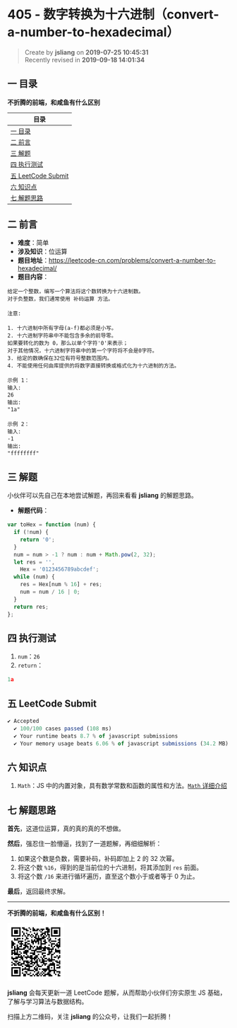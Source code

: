 405 - 数字转换为十六进制（convert-a-number-to-hexadecimal）
===

> Create by **jsliang** on **2019-07-25 10:45:31**  
> Recently revised in **2019-09-18 14:01:34**

## <a name="chapter-one" id="chapter-one">一 目录</a>

**不折腾的前端，和咸鱼有什么区别**

| 目录 |
| --- | 
| [一 目录](#chapter-one) | 
| [二 前言](#chapter-two) |
| [三 解题](#chapter-three) |
| [四 执行测试](#chapter-four) |
| [五 LeetCode Submit](#chapter-five) |
| [六 知识点](#chapter-six) |
| [七 解题思路](#chapter-seven) |

## <a name="chapter-two" id="chapter-two">二 前言</a>



* **难度**：简单
* **涉及知识**：位运算
* **题目地址**：https://leetcode-cn.com/problems/convert-a-number-to-hexadecimal/
* **题目内容**：

```
给定一个整数，编写一个算法将这个数转换为十六进制数。
对于负整数，我们通常使用 补码运算 方法。

注意:

1. 十六进制中所有字母(a-f)都必须是小写。
2. 十六进制字符串中不能包含多余的前导零。
如果要转化的数为 0，那么以单个字符'0'来表示；
对于其他情况，十六进制字符串中的第一个字符将不会是0字符。 
3. 给定的数确保在32位有符号整数范围内。
4. 不能使用任何由库提供的将数字直接转换或格式化为十六进制的方法。

示例 1：
输入:
26
输出:
"1a"

示例 2：
输入:
-1
输出:
"ffffffff"
```

## <a name="chapter-three" id="chapter-three">三 解题</a>



小伙伴可以先自己在本地尝试解题，再回来看看 **jsliang** 的解题思路。

* **解题代码**：

```js
var toHex = function (num) {
  if (!num) {
    return '0';
  }
  num = num > -1 ? num : num + Math.pow(2, 32);
  let res = '',
    Hex = '0123456789abcdef';
  while (num) {
    res = Hex[num % 16] + res;
    num = num / 16 | 0;
  }
  return res;
};
```

## <a name="chapter-four" id="chapter-four">四 执行测试</a>



1. `num`：`26`
2. `return`：

```js
1a
```

## <a name="chapter-five" id="chapter-five">五 LeetCode Submit</a>



```js
✔ Accepted
  ✔ 100/100 cases passed (108 ms)
  ✔ Your runtime beats 8.7 % of javascript submissions
  ✔ Your memory usage beats 6.06 % of javascript submissions (34.2 MB)
```

## <a name="chapter-six" id="chapter-six">六 知识点</a>



1. `Math`：JS 中的内置对象，具有数学常数和函数的属性和方法。[`Math` 详细介绍](https://github.com/LiangJunrong/document-library/blob/master/JavaScript-library/JavaScript/%E5%86%85%E7%BD%AE%E5%AF%B9%E8%B1%A1/Math/README.md)

## <a name="chapter-seven" id="chapter-seven">七 解题思路</a>



**首先**，这道位运算，真的真的真的不想做。

**然后**，强忍住一脸懵逼，找到了一道题解，再细细解析：

1. 如果这个数是负数，需要补码，补码即加上 2 的 32 次幂。
2. 将这个数 `%16`，得到的是当前位的十六进制，将其添加到 `res` 前面。
3. 将这个数 `/16` 来进行循环遍历，直至这个数小于或者等于 0 为止。

**最后**，返回最终求解。

---

**不折腾的前端，和咸鱼有什么区别！**

![图](../../../public-repertory/img/z-small-wechat-public-address.jpg)

**jsliang** 会每天更新一道 LeetCode 题解，从而帮助小伙伴们夯实原生 JS 基础，了解与学习算法与数据结构。

扫描上方二维码，关注 **jsliang** 的公众号，让我们一起折腾！

